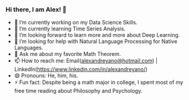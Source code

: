 ### Hi there, I am Alex! 👋

- 🔭 I’m currently working on my Data Science Skills.
- 🌱 I’m currently learning Time Series Analysis.
- 👯 I’m looking forward to learn more and more about Deep Learning.
- 🤔 I’m looking for help with Natural Language Processing for Native Languages.
- 💬 Ask me about my favorite Math Theorem.
- 📫 How to reach me: Email(alexandreyano@hotmail.com) | LinkedIn(https://www.linkedin.com/in/alexandreyano/)
- 😄 Pronouns: He, him, his.
- ⚡ Fun fact: Despite being a math major in college, I spent most of my free time reading about Philosophy and Psychology.
